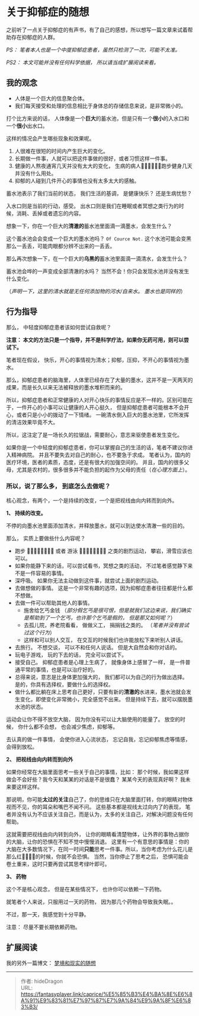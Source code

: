 # 关于抑郁症的随想


之前听了一点关于抑郁症的有声书，有了自己的感想，所以想写一篇文章来试着帮助存在抑郁症的人群。

*PS： 笔者本人也是一个中度抑郁症患者，虽然只检测了一次，可能不太准。*

*PS2： 本文可能并没有任何科学依据， 所以请当成扩展阅读来看。*



## 我的观念

- 人体是一个巨大的信息聚合体。
- 我们每天接受和处理的信息相比于身体总的存储信息来说，是非常微小的。



打个比方来说的话， 人体像是一个**巨大**的蓄水池，但是只有一个**很小**的入水口和一个**很小**出水口。

这样的情况会产生哪些现象和效果呢。

1. 人很难在很短的时间内产生巨大的变化。
2. 长期做一件事，人就可以把这件事做的很好，或者习惯这样一件事。
3. 健康的人熬夜通宵几天并没有太大的变化， 生病的病人🏃🏻🏃🏻🏃🏻跑步健身几天并没有什么用处。
4. 抑郁的人碰到几件开心的事情也没有太多太大的感触。

蓄水池表示了我们当前的状态， 我们生活的基调， 是健康快乐？ 还是生病忧愁？ 

入水口则是当前的行动，感受。 出水口则是我们在睡眠或者冥想之类行为的时候，消耗、丢掉或者遗忘的内容。   



想象一下，你在一个巨大的**清澈的**蓄水池里面滴一滴墨水，会发生什么？

这个蓄水池会会变成一个巨大的墨水池吗？  `Of Cource Not.` 这个水池可能会变黑那么一丢丢，可能肉眼都分辨不出来的一丢丢。  



那么再次想象一下，在一个巨大的**乌黑的**蓄水池里面滴一滴清水，会发生什么？

蓄水池会哗的一声变成全部清澈的水吗？ 当然不会！你只会发现水池并没有发生什么变化。

（*声明一下，这里的清水就是无任何添加物的河水/自来水。 墨水也是同样的*）



## 行为指导

那么， 中轻度抑郁症患者该如何尝试自救呢？ 

**注意： 本文的方法只是一个指导，并不是科学疗法，如果你无药可用，则可以尝试下。**

笔者现在假设， 快乐，开心的事情视为清水；抑郁，压抑，不开心的事情视为墨水。

那么，抑郁症患者的脑海里，人体里已经存在了大量的墨水，这并不是一天两天的成果，而是长久以来无法被释放的墨水堆积而来的。

所以，抑郁症患者和正常健康的人对开心快乐的事情反应是不一样的。区别可能在于，一件开心的小事可以让健康的人开心挺久， 但是抑郁症患者可能根本不会开心，或者只是小小的拨动了一下情绪。 一碗清水倒入巨大的墨水池里，它所发挥的清洁效果毕竟不大。

所以，这注定了是一场长久的拉锯战，需要耐心，意志来驱使患者发生变化。

如果你是一个中轻度的抑郁症患者，你可以掌握自己的生活的话，笔者不建议你进入精神病院。 并且不要失去对自己的耐心，也不要急于求成。 笔者认为，国内的医疗环境，医者的素质，态度，还是有很大的加强空间的。 并且，国内的很多父母，尤其是农村的，很多很多并不能负担的起作为父母的责任（*在心理方面上*）。

### 所以，说了那么多， 到底怎么去做呢？

核心观念，有两个，一个是持续的改变，一个是把视线由向内转而到向外。

**1、 持续的改变。**

不停的向墨水池里面添加清水，并释放墨水，就可以到达使水清澈一些的目的。  

那么， 实质上要做些什么内容呢？

- 跑步 🏃🏻🏃🏻🏃🏻🏃🏻 或者 游泳 🏊🏻🏊🏻🏊🏻🏊🏻  之类的剧烈运动， 攀岩，滑雪应该也可以。
- 如果你能静下来的话，可以尝试看书，冥想之类的活动， 不过笔者感觉静下来不是一件容易的事情。
- 深呼吸。  如果你无法主动做到这件事，就尝试上面的剧烈运动。
- 去做想做的事情。 这是一个非常有趣的选项，因为抑郁症患者往往都是什么都不想做。
- 去做一件可以帮助其他人的事情。
  - 施舍给乞丐金钱  （*部分假乞丐是很可恨，但是就我们这边来说，我们确实是帮助到了一个乞丐，也许那个乞丐是假的， 但是那又如何呢？*）
  - 去孤儿院，养老院看看， 做做义工， 捐捐钱之类的。 （*笔者并没有尝试过这个行为*）
  - 这样和可以别人交互， 在交互的时候我们也许能放松下来听别人讲话。
- 去旅行。  不想交谈， 可以不和任何人说话。 但是大自然会和你对话的。
- 玩电子游戏， 玩的下去的话， 完全可以尝试下。
- 接受自己。  抑郁症患者是心理上生病了， 就像身体上感冒了一样， 是一件普通平常的事情，也是可以治疗好的。
- 总得来说，意志是比身体更加强大的， 我们都可以为自己的行为做出选择。 是的，你具有选择权，要做什么的选择权。
- 做什么都比躺在床上思考自己更好，只要有新的**清澈的**水进来，墨水池就会发生变化，即使变化非常微小，完全感觉不出来。 但是持续下去，就可以摆脱墨水池的状态。

运动会让你不得不放空大脑， 因为你没有可以让大脑使用的能量了。 放空的时候， 你什么都不会想， 也会减少焦虑，抑郁等。

去认真的做一件事情， 会使你进入心流状态， 忘记自我，忘记抑郁焦虑等情感， 会得到放松。



**2、 把视线由向内转而到向外**

如果你经常在大脑里面思考一些关于自己的事情，比如： 那个时候，我如果这样做会不会好些？我今天和某某的对话是不是很蠢？ 某某今天的表现真好啊？  我未来要这样这样。

那说明，你可能**太过的关注**自己了，你的思维只在大脑里面打转，你的眼睛对物体视而不见，你的耳朵和嘴巴不闻不问。  这些基本都是视线太过向内了的表现， 笔者并没有认为不应该关注自己，而是认为，太多的关注自己，对解决问题没有任何帮助。

这就需要把视线由向内转到向外， 让你的眼睛看清楚物体，让外界的事物占据你的大脑，让你的恐惧在不知不觉中慢慢消退。 这里有一个有意思的事情是：你的大脑在大多数情况下，在同一时间**只能**思考一件事。所以，当你考虑为什么花儿是那么红🌸🌸🌸🌸的时候，你就不会恐惧。 当然，当你停止了思考之后， 恐惧可能会卷土重来，这时只要再尝试其思考绿叶即可。



**3、 药物**

这个不是核心观念， 但是在某些情况下， 也许你可以依赖一下药物。

就笔者个人来说，只服用过一天的药物， 因为那几个药物会导致我失眠。。 

不过，那一天，我感觉到十分平静。  

注意： 尽量不要长期依赖药物。



## 扩展阅读

我的另外一篇博文： [梦境和现实的随想](../梦境和现实的随想)





---

> 作者: hideDragon  
> URL: https://fantasyplayer.link/caprice/%E5%85%B3%E4%BA%8E%E6%8A%91%E9%83%81%E7%97%87%E7%9A%84%E9%9A%8F%E6%83%B3/  

